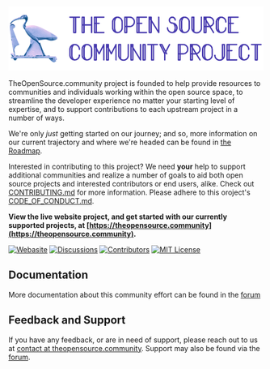 
![Logo](/src/assets/images/logo.png?raw=true)

TheOpenSource.community project is founded to help provide resources to communities and individuals working within the open source space, to streamline the developer experience no matter your starting level of expertise, and to support contributions to each upstream project in a number of ways. 

We're only _just_ getting started on our journey; and so, more information on our current trajectory and where we're headed can be found in [the Roadmap](https://theopensource.community/projects/roadmap). 

Interested in contributing to this project? We need **your** help to support additional communities and realize a number of goals to aid both open source projects and interested contributors or end users, alike. Check out [CONTRIBUTING.md](CONTRIBUTING.md) for more information. Please adhere to this oroject's [CODE_OF_CONDUCT.md](CODE_OF_CONDUCT.md).

**View the live website project, and get started with our currently supported projects, at [https://theopensource.community](https://theopensource.community).**


[![Webasite](https://img.shields.io/website?url=http%3A%2F%2Ftheopensource.community%2F
)](https://img.shields.io/website?url=http%3A%2F%2Ftheopensource.community%2F
)
[![Discussions](https://img.shields.io/github/discussions/theopensource-community/website
)](https://img.shields.io/github/discussions/theopensource-community/website)
[![Contributors](https://img.shields.io/github/contributors/theopensource-community/website
)](https://img.shields.io/github/contributors/theopensource-community/website)
[![MIT License](https://img.shields.io/badge/License-MIT-green.svg)](https://choosealicense.com/licenses/mit/)



## Documentation

More documentation about this community effort can be found in the [forum](/discussions/categories/general/)


## Feedback and Support

If you have any feedback, or are in need of support, please reach out to us at <a href="mailto:contact@theopensource.community">contact at theopensource.community</a>. Support may also be found via the [forum](/discussions/categories/general).

